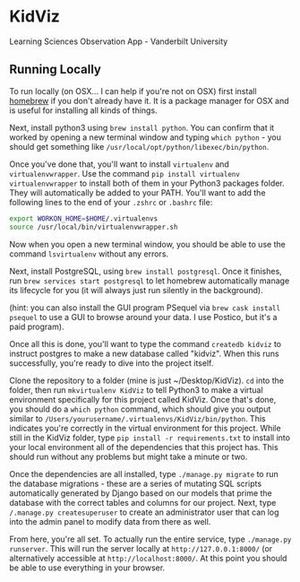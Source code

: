 # KidViz
Learning Sciences Observation App - Vanderbilt University

## Running Locally

To run locally (on OSX... I can help if you're not on OSX) first install [homebrew](https://brew.sh/) if you
don't already have it. It is a package manager for OSX and is useful for installing all kinds of things.

Next, install python3 using `brew install python`. You can confirm that it worked by opening a new terminal
window and typing `which python` - you should get something like `/usr/local/opt/python/libexec/bin/python`.

Once you've done that, you'll want to install `virtualenv` and `virtualenvwrapper`. Use the command
`pip install virtualenv virtualenvwrapper` to install both of them in your Python3 packages folder. They will
automatically be added to your PATH. You'll want to add the following lines to the end of your `.zshrc` or `.bashrc`
file:

```bash
export WORKON_HOME=$HOME/.virtualenvs
source /usr/local/bin/virtualenvwrapper.sh
```

Now when you open a new terminal window, you should be able to use the command `lsvirtualenv` without any errors.

Next, install PostgreSQL, using `brew install postgresql`. Once it finishes, run `brew services start postgresql`
to let homebrew automatically manage its lifecycle for you (it will always just run silently in the background).

(hint: you can also install the GUI program PSequel via `brew cask install psequel` to use a GUI to browse around
your data. I use Postico, but it's a paid program).

Once all this is done, you'll want to type the command `createdb kidviz` to instruct postgres to make a new database
called "kidviz". When this runs successfully, you're ready to dive into the project itself.

Clone the repository to a folder (mine is just ~/Desktop/KidViz). `cd` into the folder, then run `mkvirtualenv KidViz`
to tell Python3 to make a virtual environment specifically for this project called KidViz. Once that's done, you 
should do a `which python` command, which should give you output similar to 
`/Users/yourusername/.virtualenvs/KidViz/bin/python`. This indicates you're correctly in the virtual environment
for this project. While still in the KidViz folder, type `pip install -r requirements.txt` to install into your local
environment all of the dependencies that this project has. This should run without any problems but might take a
minute or two.

Once the dependencies are all installed, type `./manage.py migrate` to run the database migrations - these are a
series of mutating SQL scripts automatically generated by Django based on our models that prime the database with
the correct tables and columns for our project. Next, type `/.manage.py createsuperuser` to create an administrator
user that can log into the admin panel to modify data from there as well.

From here, you're all set. To actually run the entire service, type `./manage.py runserver`. This will run the server
locally at `http://127.0.0.1:8000/` (or alternatively accessible at `http://localhost:8000/`. At this point you 
should be able to use everything in your browser.
